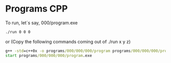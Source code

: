 # Programs CPP

To run, let´s say, 000/program.exe


```cmd
./run 0 0 0
```

or (Copy the following commands coming out of ./run x y z)


```cmd
g++ -std=c++0x -o programs/000/000/000/program programs/000/000/000/program.cpp
start programs/000/000/000/program.exe
```